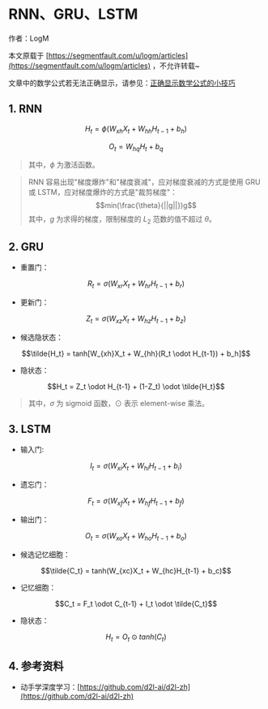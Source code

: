 # RNN、GRU、LSTM

作者：LogM

本文原载于 [https://segmentfault.com/u/logm/articles](https://segmentfault.com/u/logm/articles) ，不允许转载~

文章中的数学公式若无法正确显示，请参见：[正确显示数学公式的小技巧](https://segmentfault.com/a/1190000019359797)


## 1. RNN

$$H_t = \phi(W_{xh}X_t + W_{hh}H_{t-1} + b_h)$$

$$O_t = W_{hq}H_t + b_q$$

> 其中，$\phi$ 为激活函数。

> RNN 容易出现"梯度爆炸"和"梯度衰减"，应对梯度衰减的方式是使用 GRU 或 LSTM，应对梯度爆炸的方式是"裁剪梯度"：
> $$min(\frac{\theta}{||g||})g$$
> 其中，$g$ 为求得的梯度，限制梯度的 $L_2$ 范数的值不超过 $\theta$。

## 2. GRU

- 重置门：

$$R_t = \sigma(W_{xr}X_t + W_{hr}H_{t-1} + b_r)$$

- 更新门：

$$Z_t = \sigma(W_{xz}X_t + W_{hz}H_{t-1} + b_z)$$

- 候选隐状态：

$$\tilde{H_t} = tanh[W_{xh}X_t + W_{hh}(R_t \odot H_{t-1}) + b_h]$$

- 隐状态：

$$H_t = Z_t \odot H_{t-1} + (1-Z_t) \odot \tilde{H_t}$$

> 其中，$\sigma$ 为 sigmoid 函数，$\odot$ 表示 element-wise 乘法。

## 3. LSTM

- 输入门:

$$I_t = \sigma(W_{xi}X_t + W_{hi}H_{t-1} + b_i)$$

- 遗忘门：

$$F_t = \sigma(W_{xf}X_t + W_{hf}H_{t-1} + b_f)$$

- 输出门：

$$O_t = \sigma(W_{xo}X_t + W_{ho}H_{t-1} + b_o)$$

- 候选记忆细胞：

$$\tilde{C_t} = tanh(W_{xc}X_t + W_{hc}H_{t-1} + b_c)$$

- 记忆细胞：

$$C_t = F_t \odot C_{t-1} + I_t \odot \tilde{C_t}$$

- 隐状态：

$$H_t = O_t \odot tanh(C_t)$$

## 4. 参考资料

- 动手学深度学习：[https://github.com/d2l-ai/d2l-zh](https://github.com/d2l-ai/d2l-zh)

